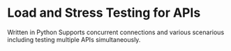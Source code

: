 # Load and Stress Testing for APIs
Written in Python
Supports concurrent connections and various scenarious including testing multiple APIs simultaneously.
